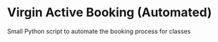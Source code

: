 # Virgin Active Booking (Automated)

Small Python script to automate the booking process for classes

